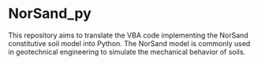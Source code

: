 # NorSand_py
This repository aims to translate the VBA code implementing the NorSand constitutive soil model into Python. The NorSand model is commonly used in geotechnical engineering to simulate the mechanical behavior of soils.
